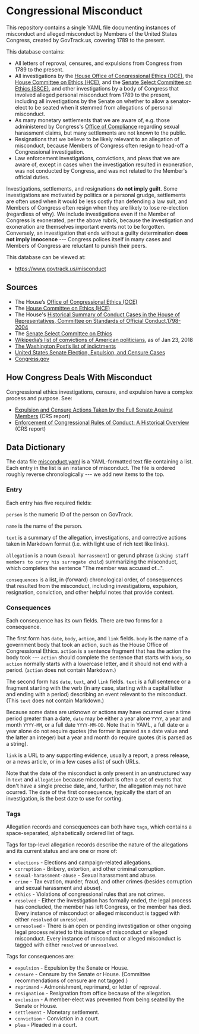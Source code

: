 Congressional Misconduct
========================

This repository contains a single YAML file documenting instances of misconduct
and alleged misconduct by Members of the United States Congress, created by GovTrack.us,
covering 1789 to the present.

This database contains:

* All letters of reproval, censures, and expulsions from Congress from 1789 to the present.
* All investigations by the [House Office of Congressional Ethics (OCE)](https://oce.house.gov/), the [House Committee on Ethics (HCE)](https://ethics.house.gov/), and the [Senate Select Committee on Ethics (SSCE)](https://www.ethics.senate.gov/public/), and other investigations by a body of Congress that involved alleged personal misconduct from 1789 to the present, including all investigations by the Senate on whether to allow a senator-elect to be seated when it stemmed from allegations of personal misconduct.
* As many monetary settlements that we are aware of, e.g. those administered by Congress's [Office of Compliance](https://www.compliance.gov/) regarding sexual harassment claims, but many settlements are not known to the public.
* Resignations that we believe to be likely relevant to an allegation of misconduct, because Members of Congress often resign to head-off a Congressional investigation.
* Law enforcement investigations, convictions, and pleas that we are aware of, except in cases when the investigation resulted in exoneration, was not conducted by Congress, and was not related to the Member's official duties.

Investigations, settlements, and resignations **do not imply guilt**. Some investigations are motivated by politics or a personal grudge, settlements are often used when it would be less costly than defending a law suit, and Members of Congress often resign when they are likely to lose re-election (regardless of why). We include investigations even if the Member of Congress is exonerated, per the above rubrik, because the investigation and exoneration are themselves important events not to be forgotten. Conversely, an investigation that ends without a guilty determination **does not imply innocence** --- Congress polices itself in many cases and Members of Congress are reluctant to punish their peers.

This database can be viewed at:

* https://www.govtrack.us/misconduct

Sources
-------

* The House’s [Office of Congressional Ethics (OCE)](https://oce.house.gov/)
* The [House Committee on Ethics (HCE)](https://ethics.house.gov/)
* The House's [Historical Summary of Conduct Cases in the House of Representatives, Committee on Standards of Official Conduct,1798-2004](https://ethics.house.gov/sites/ethics.house.gov/files/Historical_Chart_Final_Version%20in%20Word_0.pdf)
* The [Senate Select Committee on Ethics](https://www.ethics.senate.gov/public/)
* [Wikipedia’s list of convictions of American politicians](https://en.wikipedia.org/wiki/List_of_American_federal_politicians_convicted_of_crimes), as of Jan 23, 2018
* [The Washington Post’s list of indictments](https://www.washingtonpost.com/news/the-fix/wp/2015/07/29/more-than-two-dozen-members-of-congress-have-been-indicted-since-1980/)
* [United States Senate Election, Expulsion, and Censure Cases](https://babel.hathitrust.org/cgi/pt?id=umn.31951p00933065r;view=1up;seq=7)
* [Congress.gov](https://www.congress.gov/)

How Congress Deals With Misconduct
----------------------------------

Congressional ethics investigations, censure, and expulsion have a complex process and purpose. See:

* [Expulsion and Censure Actions Taken by the Full Senate Against Members](https://www.everycrsreport.com/reports/93-875.html) (CRS report)
* [Enforcement of Congressional Rules of Conduct: A Historical Overview](https://www.everycrsreport.com/reports/RL30764.html) (CRS report)

Data Dictionary
---------------

The data file [misconduct.yaml](misconduct.yaml) is a YAML-formatted text file containing
a list. Each entry in the list is an instance of misconduct. The file is ordered roughly
reverse chronologically --- we add new items to the top.

### Entry

Each entry has five required fields:

`person` is the numeric ID of the person on GovTrack.

`name` is the name of the person.

`text` is a summary of the allegation, investigations, and corrective actions taken
in Markdown format (i.e. with light use of rich text like links).

`allegation` is a noun (`sexual harrassment`) or gerund phrase (`asking staff members to carry his surrogate child`)
summarizing the misconduct, which completes the sentence "The member was accused of...".

`consequences` is a list, in (forward) chronological order, of consequences that resulted
from the misconduct, including investigations, expulsion, resignation, conviction,
and other helpful notes that provide context.

### Consequences

Each consequence has its own fields. There are two forms for a consequence.

The first form has `date`, `body`, `action`, and `link` fields. `body` is the
name of a government body that took an action, such as the House Office of
Congressional Ethics. `action` is a sentence fragment that has the action the
body took --- `action` should complete the sentence that starts with `body`, so
`action` normally starts with a lowercase letter, and it should not end with a
period. (`action` does not contain Markdown.)

The second form has `date`, `text`, and `link` fields. `text` is a full sentence
or a fragment starting with the verb (in any case, starting with a capital letter
and ending with a period) describing an event relevant to the misconduct. (This
`text` does not contain Markdown.)

Because some dates are unknown or actions may have ocurred over a time period
greater than a date, `date` may be either a year alone `YYYY`, a year and month
`YYYY-MM`, or a full date `YYYY-MM-DD`. Note that in YAML, a full date or a year
alone do not require quotes (the former is parsed as a date value and the latter
an integer) but a year and month do require quotes (it is parsed as a string).

`link` is a URL to any supporting evidence, usually a report, a press release,
or a news article, or in a few cases a list of such URLs.

Note that the date of the misconduct is only present in an unstructured way in
`text` and `allegation` because misconduct is often a set of events that don't
have a single precise date, and, further, the allegation may not have ocurred.
The date of the first consequence, typically the start of an investigation, is
the best date to use for sorting.

### Tags

Allegation records and consequences can both have `tags`, which contains a space-separated,
alphabetically ordered list of tags.

Tags for top-level allegation records describe the nature of the allegations and its current status and are one or more of:

* `elections` - Elections and campaign-related allegations.
* `corruption` - Bribery, extortion, and other criminal corruption.
* `sexual-harassment-abuse` - Sexual harassment and abuse.
* `crime` - Tax evation, murder, fraud, and other crimes (besides corruption and sexual harassment and abuse).
* `ethics` - Violations of congressional rules that are not crimes.
* `resolved` - Either the investigation has formally ended, the legal process has concluded, the member has left Congress, or the member has died. Every instance of misconduct or alleged misconduct is tagged with either `resolved` or `unresolved`.
* `unresolved` - There is an open or pending investigation or other ongoing legal process related to this instance of misconduct or alleged misconduct. Every instance of misconduct or alleged misconduct is tagged with either `resolved` or `unresolved`.

Tags for consequences are:

* `expulsion` - Expulsion by the Senate or House.
* `censure` - Censure by the Senate or House. (Committee recommendations of censure are not tagged.)
* `reprimand` - Admonishment, reprimand, or letter of reproval.
* `resignation` - Resignation from office because of the allegation.
* `exclusion` - A member-elect was prevented from being seated by the Senate or House.
* `settlement` - Monetary settlement.
* `conviction` - Conviction in a court.
* `plea` - Pleaded in a court.
